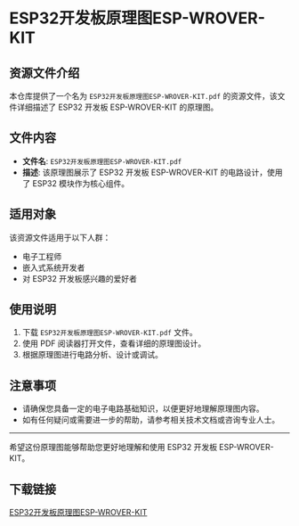 # ESP32开发板原理图ESP-WROVER-KIT

## 资源文件介绍

本仓库提供了一个名为 `ESP32开发板原理图ESP-WROVER-KIT.pdf` 的资源文件，该文件详细描述了 ESP32 开发板 ESP-WROVER-KIT 的原理图。

## 文件内容

- **文件名**: `ESP32开发板原理图ESP-WROVER-KIT.pdf`
- **描述**: 该原理图展示了 ESP32 开发板 ESP-WROVER-KIT 的电路设计，使用了 ESP32 模块作为核心组件。

## 适用对象

该资源文件适用于以下人群：

- 电子工程师
- 嵌入式系统开发者
- 对 ESP32 开发板感兴趣的爱好者

## 使用说明

1. 下载 `ESP32开发板原理图ESP-WROVER-KIT.pdf` 文件。
2. 使用 PDF 阅读器打开文件，查看详细的原理图设计。
3. 根据原理图进行电路分析、设计或调试。

## 注意事项

- 请确保您具备一定的电子电路基础知识，以便更好地理解原理图内容。
- 如有任何疑问或需要进一步的帮助，请参考相关技术文档或咨询专业人士。

---

希望这份原理图能够帮助您更好地理解和使用 ESP32 开发板 ESP-WROVER-KIT。

## 下载链接

[ESP32开发板原理图ESP-WROVER-KIT](https://pan.quark.cn/s/3962ee9df3b1)